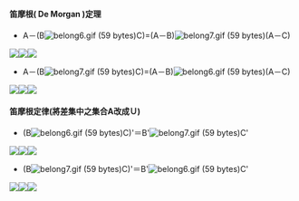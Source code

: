 #### 笛摩根\( De Morgan \)定理

* A－\(B![](https://market.cloud.edu.tw/content/senior/math/tn_t2/math_net/NUBCC/Course/chp1-1/belong6.gif "belong6.gif \(59 bytes\)")C\)=\(A－B\)![](https://market.cloud.edu.tw/content/senior/math/tn_t2/math_net/NUBCC/Course/chp1-1/belong7.gif "belong7.gif \(59 bytes\)")\(A－C\)

![](blob:https://www.gitbook.com/453ae673-ee76-4cb6-89ce-a1fde504f157)![](blob:https://www.gitbook.com/eb5552ea-e564-40d0-ac75-11736b3c1a16)![](blob:https://www.gitbook.com/ff8c64e5-6b93-4cb7-8c96-5e60d3f46ef4)

* A－\(B![](https://market.cloud.edu.tw/content/senior/math/tn_t2/math_net/NUBCC/Course/chp1-1/belong7.gif "belong7.gif \(59 bytes\)")C\)=\(A－B\)![](https://market.cloud.edu.tw/content/senior/math/tn_t2/math_net/NUBCC/Course/chp1-1/belong6.gif "belong6.gif \(59 bytes\)")\(A－C\)

![](blob:https://www.gitbook.com/4496d42c-16ee-47e8-9d8d-3e801fe6fe6d)![](blob:https://www.gitbook.com/4b1f7e57-c371-4d3a-b7fa-d8ebd1a97a60)![](blob:https://www.gitbook.com/619f53c3-f8d7-42be-946d-ace54679a461)

#### 笛摩根定律\(將差集中之集合A改成Ｕ\)

* \(B![](https://market.cloud.edu.tw/content/senior/math/tn_t2/math_net/NUBCC/Course/chp1-1/belong6.gif "belong6.gif \(59 bytes\)")C\)'＝B'![](https://market.cloud.edu.tw/content/senior/math/tn_t2/math_net/NUBCC/Course/chp1-1/belong7.gif "belong7.gif \(59 bytes\)")C'      

![](blob:https://www.gitbook.com/4111522c-fe20-44af-ac13-2dbce6c1c23b)![](blob:https://www.gitbook.com/7db80f01-43ae-4366-aadb-61663ce13998)![](blob:https://www.gitbook.com/6ee11279-b2e0-4de0-a7bd-a27345e3a906)

* \(B![](https://market.cloud.edu.tw/content/senior/math/tn_t2/math_net/NUBCC/Course/chp1-1/belong7.gif "belong7.gif \(59 bytes\)")C\)'＝B'![](https://market.cloud.edu.tw/content/senior/math/tn_t2/math_net/NUBCC/Course/chp1-1/belong6.gif "belong6.gif \(59 bytes\)")C'

![](blob:https://www.gitbook.com/53f64c4e-71f1-4928-b0c9-c9e996accf76)![](blob:https://www.gitbook.com/313dfad4-1e3b-4a00-b3fa-6a4b59d9b0ba)![](blob:https://www.gitbook.com/107a39f5-8a44-42c5-9d03-b50b78a7484c)  


